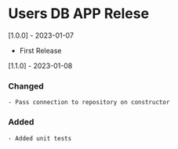 Users DB APP Relese
===================

[1.0.0] - 2023-01-07

- First Release

[1.1.0] - 2023-01-08

### Changed
    - Pass connection to repository on constructor

### Added
    - Added unit tests